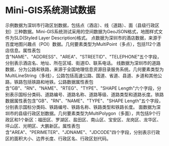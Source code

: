 # Mini-GIS系统测试数据
示例数据为深圳市行政区划数据，包括点（酒店）、线（道路）、面（县级行政区划）三种数据。Mini-GIS系统测试采用的空间数据为GeoJSON格式，地图样式文件为SLD(Styled Layer Description)格式。
点数据为深圳市的酒店数据，来源于百度地图兴趣点（POI）数据。几何要素类型为MultiPoint（多点），包括112个酒店信息。属性表包含"NAME"、"ADDRESS"、"AREA"、"STREETID"、"TELEPHONE"五个字段，分别表示酒店名、地址、所在区域、街道ID、联系电话。
线数据为深圳市的道路数据，分为公路和铁路，来源于全国地理信息资源目录服务系统。几何要素类型为MultiLineString（多线），公路包括高速公路、国道、省道、县道、乡道和其他公路，铁路包括铁路和地铁。公路数据属性表包含"GB"、"RN"、"NAME"、"RTEG"、"TYPE"、"SHAPE Length"六个字段，分别表示国标分类码、道路编号、道路名称、道路等级、道路类型和道路长度。铁路数据属性表包含"GB"、"RN"、"NAME"、"TYPE"、"SHAPE Length"五个字段，分别表示国标分类码、铁路编号、铁路名称、铁路类型和铁路长度。
面数据为深圳市的县级行政区划数据。几何要素类型为MultiPolygon（多面），共包括9个行政区和1个新区：福田区、罗湖区、盐田区、南山区、宝安区、龙岗区、龙华区、坪山区、光明区、大鹏新区。属性表包含"AREA"、"PERIMETER"、"JDNAME"、"JDCODE"四个字段，分别表示行政区的面积大小、边界长度、行政区名、行政区划代码。

